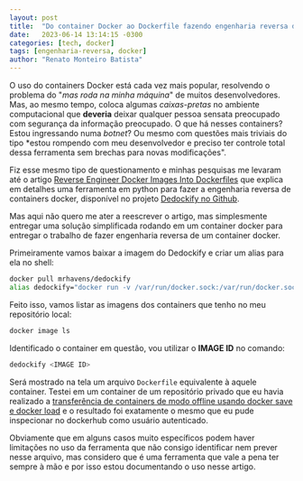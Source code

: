 ```yaml
---
layout: post
title:  "Do container Docker ao Dockerfile fazendo engenharia reversa de um container docker com o Dedockify"
date:   2023-06-14 13:14:15 -0300
categories: [tech, docker]
tags: [engenharia-reversa, docker]
author: "Renato Monteiro Batista"
---
```

O uso do containers Docker está cada vez mais popular, resolvendo o problema do "*mas roda na minha máquina*" de muitos desenvolvedores. Mas, ao mesmo tempo, coloca algumas *caixas-pretas* no ambiente computacional que **deveria** deixar qualquer pessoa sensata preocupado com segurança da informação preocupado. O que há nesses containers? Estou ingressando numa *botnet*? Ou mesmo com questões mais triviais do tipo *estou rompendo com meu desenvolvedor e preciso ter controle total dessa ferramenta sem brechas para novas modificações".

Fiz esse mesmo tipo de questionamento e minhas pesquisas me levaram até o artigo [Reverse Engineer Docker Images Into Dockerfiles](https://itnext.io/reverse-engineer-docker-images-into-dockerfiles-453d3d21d896) que explica em detalhes uma ferramenta em python para fazer a engenharia reversa de containers docker, disponível no projeto [Dedockify no Github](https://github.com/mrhavens/Dedockify).

Mas aqui não quero me ater a reescrever o artigo, mas simplesmente entregar uma solução simplificada rodando em um container docker para entregar o trabalho de fazer engenharia reversa de um container docker.

Primeiramente vamos baixar a imagem do Dedockify e criar um alias para ela no shell:

```bash
docker pull mrhavens/dedockify
alias dedockify="docker run -v /var/run/docker.sock:/var/run/docker.sock --rm mrhavens/dedockify"
```

Feito isso, vamos listar as imagens dos containers que tenho no meu repositório local:

```bash
docker image ls
```

Identificado o container em questão, vou utilizar o **IMAGE ID** no comando:

```bash
dedockify <IMAGE ID>
```

Será mostrado na tela um arquivo `Dockerfile` equivalente à aquele container. Testei em um container de um repositório privado que eu havia realizado a [transferência de containers de modo offline usando docker save e docker load](https://ajuda.rmbinformatica.com.br/redes-e-infraestrutura/docker/usando-containers-docker-sem-internet-offline) e o resultado foi exatamente o mesmo que eu pude inspecionar no dockerhub como usuário autenticado.

Obviamente que em alguns casos muito específicos podem haver limitações no uso da ferramenta que não consigo identificar nem prever nesse arquivo, mas considero que é uma ferramenta que vale a pena ter sempre à mão e por isso estou documentando o uso nesse artigo.